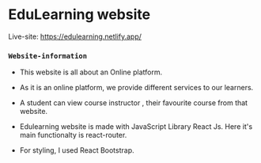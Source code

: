 # EduLearning website

Live-site: https://edulearning.netlify.app/

### `Website-information`

- This website is all about an Online platform.

- As it is an online platform, we provide different services to our learners.

- A student can view course instructor , their favourite course from that website.

- Edulearning website is made with JavaScript Library React Js. Here it's main functionalty is react-router.

- For styling, I used React Bootstrap.

